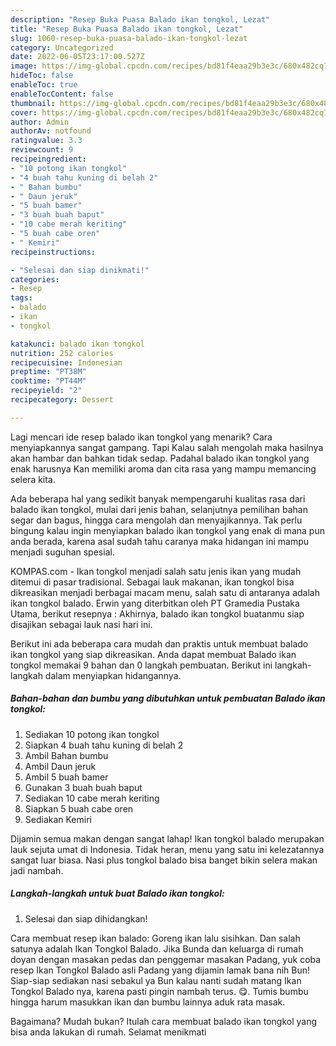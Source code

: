 ```yaml
---
description: "Resep Buka Puasa Balado ikan tongkol, Lezat"
title: "Resep Buka Puasa Balado ikan tongkol, Lezat"
slug: 1060-resep-buka-puasa-balado-ikan-tongkol-lezat
category: Uncategorized
date: 2022-06-05T23:17:00.527Z
image: https://img-global.cpcdn.com/recipes/bd81f4eaa29b3e3c/680x482cq70/balado-ikan-tongkol-foto-resep-utama.jpg
hideToc: false
enableToc: true
enableTocContent: false
thumbnail: https://img-global.cpcdn.com/recipes/bd81f4eaa29b3e3c/680x482cq70/balado-ikan-tongkol-foto-resep-utama.jpg
cover: https://img-global.cpcdn.com/recipes/bd81f4eaa29b3e3c/680x482cq70/balado-ikan-tongkol-foto-resep-utama.jpg
author: Admin
authorAv: notfound
ratingvalue: 3.3
reviewcount: 9
recipeingredient:
- "10 potong ikan tongkol"
- "4 buah tahu kuning di belah 2"
- " Bahan bumbu"
- " Daun jeruk"
- "5 buah bamer"
- "3 buah buah baput"
- "10 cabe merah keriting"
- "5 buah cabe oren"
- " Kemiri"
recipeinstructions:

- "Selesai dan siap dinikmati!"
categories:
- Resep
tags:
- balado
- ikan
- tongkol

katakunci: balado ikan tongkol 
nutrition: 252 calories
recipecuisine: Indonesian
preptime: "PT38M"
cooktime: "PT44M"
recipeyield: "2"
recipecategory: Dessert

---
```



Lagi mencari ide resep balado ikan tongkol yang menarik? Cara menyiapkannya sangat gampang. Tapi Kalau salah mengolah maka hasilnya akan hambar dan bahkan tidak sedap. Padahal balado ikan tongkol yang enak harusnya Kan memiliki aroma dan cita rasa yang mampu memancing selera kita.


Ada beberapa hal yang sedikit banyak mempengaruhi kualitas rasa dari balado ikan tongkol, mulai dari jenis bahan, selanjutnya pemilihan bahan segar dan bagus, hingga cara mengolah dan menyajikannya. Tak perlu bingung kalau ingin menyiapkan balado ikan tongkol yang enak di mana pun anda berada, karena asal sudah tahu caranya maka hidangan ini mampu menjadi suguhan spesial.

KOMPAS.com - Ikan tongkol menjadi salah satu jenis ikan yang mudah ditemui di pasar tradisional. Sebagai lauk makanan, ikan tongkol bisa dikreasikan menjadi berbagai macam menu, salah satu di antaranya adalah ikan tongkol balado. Erwin yang diterbitkan oleh PT Gramedia Pustaka Utama, berikut resepnya : Akhirnya, balado ikan tongkol buatanmu siap disajikan sebagai lauk nasi hari ini.


Berikut ini ada beberapa cara mudah dan praktis untuk membuat balado ikan tongkol yang siap dikreasikan. Anda dapat membuat Balado ikan tongkol memakai 9 bahan dan 0 langkah pembuatan. Berikut ini langkah-langkah dalam menyiapkan hidangannya.

<!--inarticleads1-->

##### Bahan-bahan dan bumbu yang dibutuhkan untuk pembuatan Balado ikan tongkol:

1. Sediakan 10 potong ikan tongkol
1. Siapkan 4 buah tahu kuning di belah 2
1. Ambil  Bahan bumbu
1. Ambil  Daun jeruk
1. Ambil 5 buah bamer
1. Gunakan 3 buah buah baput
1. Sediakan 10 cabe merah keriting
1. Siapkan 5 buah cabe oren
1. Sediakan  Kemiri


Dijamin semua makan dengan sangat lahap! Ikan tongkol balado merupakan lauk sejuta umat di Indonesia. Tidak heran, menu yang satu ini kelezatannya sangat luar biasa. Nasi plus tongkol balado bisa banget bikin selera makan jadi nambah. 

<!--inarticleads2-->

##### Langkah-langkah untuk buat Balado ikan tongkol:


1. Selesai dan siap dihidangkan!

Cara membuat resep ikan balado: Goreng ikan lalu sisihkan. Dan salah satunya adalah Ikan Tongkol Balado. Jika Bunda dan keluarga di rumah doyan dengan masakan pedas dan penggemar masakan Padang, yuk coba resep Ikan Tongkol Balado asli Padang yang dijamin lamak bana nih Bun! Siap-siap sediakan nasi sebakul ya Bun kalau nanti sudah matang Ikan Tongkol Balado nya, karena pasti pingin nambah terus. 😋. Tumis bumbu hingga harum masukkan ikan dan bumbu lainnya aduk rata masak. 

Bagaimana? Mudah bukan? Itulah cara membuat balado ikan tongkol yang bisa anda lakukan di rumah. Selamat menikmati
